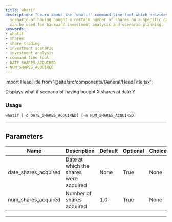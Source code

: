```yaml
---
title: whatif
description: "Learn about the 'whatif' command line tool which provides a hypothetical"
  scenario of having bought a certain number of shares on a specific date. This tool
  can be used for backward investment analysis and scenario planning.
keywords:
- whatif
- shares
- share trading
- investment scenario
- investment analysis
- command line tool
- DATE_SHARES_ACQUIRED
- NUM_SHARES_ACQUIRED
---
```


import HeadTitle from '@site/src/components/General/HeadTitle.tsx';

<HeadTitle title="stocks/backtesting/whatif - Reference | OpenBB Terminal Docs" />

Displays what if scenario of having bought X shares at date Y

### Usage

```python
whatif [-d DATE_SHARES_ACQUIRED] [-n NUM_SHARES_ACQUIRED]
```

---

## Parameters

| Name | Description | Default | Optional | Choices |
| ---- | ----------- | ------- | -------- | ------- |
| date_shares_acquired | Date at which the shares were acquired | None | True | None |
| num_shares_acquired | Number of shares acquired | 1.0 | True | None |

---
